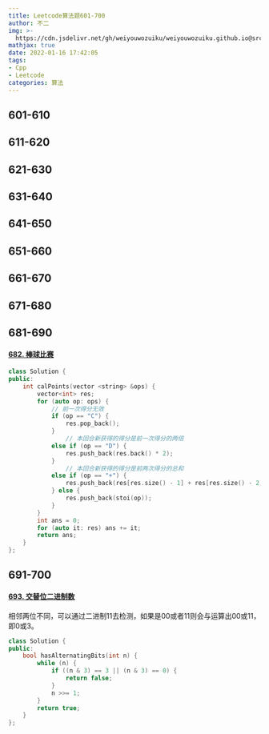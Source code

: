 ```yaml
---
title: Leetcode算法题601-700
author: 不二
img: >-
  https://cdn.jsdelivr.net/gh/weiyouwozuiku/weiyouwozuiku.github.io@src/source/_posts/PageImg/算法/Leetcode算法题601-700.jpeg
mathjax: true
date: 2022-01-16 17:42:05
tags: 
- Cpp
- Leetcode
categories: 算法
---
```


## 601-610
## 611-620
## 621-630
## 631-640
## 641-650
## 651-660
## 661-670
## 671-680

## 681-690

#### [682. 棒球比赛](https://leetcode-cn.com/problems/baseball-game/)

```cpp
class Solution {
public:
    int calPoints(vector <string> &ops) {
        vector<int> res;
        for (auto op: ops) {
            // 前一次得分无效
            if (op == "C") {
                res.pop_back();
            }
                // 本回合新获得的得分是前一次得分的两倍
            else if (op == "D") {
                res.push_back(res.back() * 2);
            }
                // 本回合新获得的得分是前两次得分的总和
            else if (op == "+") {
                res.push_back(res[res.size() - 1] + res[res.size() - 2]);
            } else {
                res.push_back(stoi(op));
            }
        }
        int ans = 0;
        for (auto it: res) ans += it;
        return ans;
    }
};
```

## 691-700

#### [693. 交替位二进制数](https://leetcode-cn.com/problems/binary-number-with-alternating-bits/)

相邻两位不同，可以通过二进制11去检测，如果是00或者11则会与运算出00或11，即0或3。

```cpp
class Solution {
public:
    bool hasAlternatingBits(int n) {
        while (n) {
            if ((n & 3) == 3 || (n & 3) == 0) {
                return false;
            }
            n >>= 1;
        }
        return true;
    }
};
```

